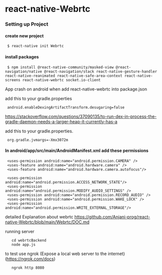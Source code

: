 # react-native-Webrtc

### Setting up Project

#### create new project 
     $ react-native init Webrtc

#### install packages
     $ npm install @react-native-community/masked-view @react-navigation/native @react-navigation/stack react-native-gesture-handler react-native-reanimated react-native-safe-area-context react-native-screens react-native-webrtc socket.io-client 

   App crash on android when add react-native-webrtc into package.json
     
   add this to your gradle.properties

     android.enableDexingArtifactTransform.desugaring=false
   
   https://stackoverflow.com/questions/37090135/to-run-dex-in-process-the-gradle-daemon-needs-a-larger-heap-it-currently-has-a

   add this to your gradle.properties.

     org.gradle.jvmargs=-Xmx3072m


####  In android/app/src/main/AndroidManifest.xml add these permissions

     <uses-permission android:name="android.permission.CAMERA" />
     <uses-feature android:name="android.hardware.camera" />
     <uses-feature android:name="android.hardware.camera.autofocus"/>

     <uses-permission android:name="android.permission.ACCESS_NETWORK_STATE"/>
     <uses-permission android:name="android.permission.MODIFY_AUDIO_SETTINGS" />
     <uses-permission android:name="android.permission.RECORD_AUDIO" />
     <uses-permission android:name="android.permission.WAKE_LOCK" />
     <uses-permission android:name="android.permission.WRITE_EXTERNAL_STORAGE"/>
     
     
  
     
 detailed Explanation about webrtc
 https://github.com/Anjani-prog/react-native-Webrtc/blob/main/Webrtc/DOC.md
 
 
 running server
            
       cd webrtcBackend 
       node app.js
       
       
 to test use ngrok (Expose a local web server to the internet) (https://ngrok.com/docs)
      
       ngrok http 8080
